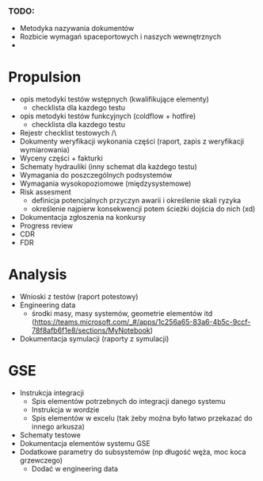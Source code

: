 ### TODO:
- Metodyka nazywania dokumentów
- Rozbicie wymagań spaceportowych i naszych wewnętrznych
- 

# Propulsion
- opis metodyki testów wstępnych (kwalifikujące elementy)
	- checklista dla kazdego testu
- opis metodyki testów funkcyjnych (coldflow + hotfire)
	- checklista dla kazdego testu
- Rejestr checklist testowych /\
- Dokumenty weryfikacji wykonania części (raport, zapis z weryfikacji wymiarowania)
- Wyceny części + fakturki
- Schematy hydrauliki (inny schemat dla każdego testu)
- Wymagania do poszczególnych podsystemów
- Wymagania wysokopoziomowe (międzysystemowe)
- Risk assesment
	- definicja potencjalnych przyczyn awarii i określenie skali ryzyka
	- określenie najpierw konsekwencji potem ścieżki dojścia do nich (xd)
- Dokumentacja zgłoszenia na konkursy
- Progress review
- CDR
- FDR

# Analysis
- Wnioski z testów (raport potestowy)
- Engineering data
	- środki masy, masy systemów, geometrie elementów itd (https://teams.microsoft.com/_#/apps/1c256a65-83a6-4b5c-9ccf-78f8afb6f1e8/sections/MyNotebook)
- Dokumentacja symulacji (raporty z symulacji)

# GSE
- Instrukcja integracji
	- Spis elementów potrzebnych do integracji danego systemu
	- Instrukcja w wordzie
	- Spis elementów w excelu (tak żeby można było łatwo przekazać do innego arkusza)
- Schematy testowe
- Dokumentacja elementów systemu GSE
- Dodatkowe parametry do subsystemów (np długość węża, moc koca grzewczego)
	- Dodać w engineering data